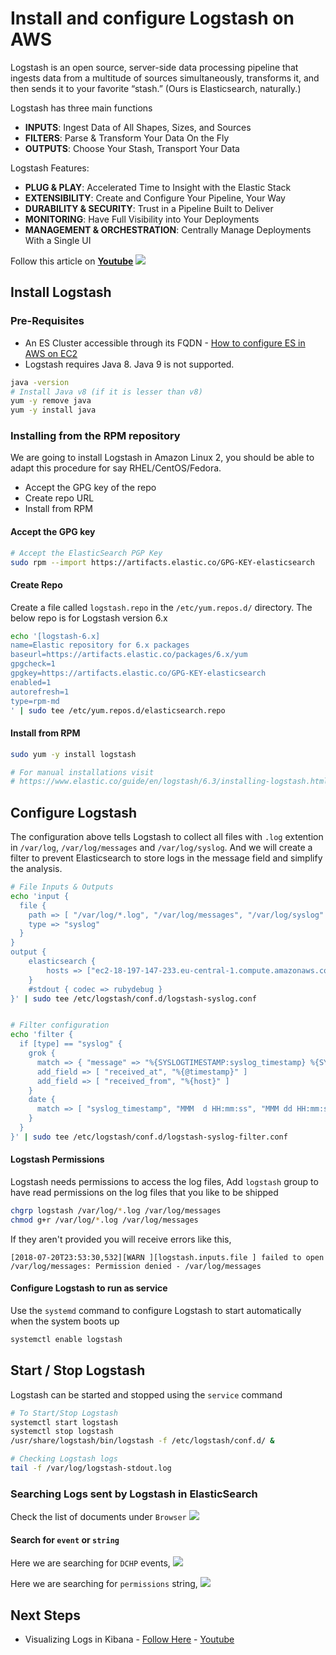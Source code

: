 # Install and configure Logstash on AWS
Logstash is an open source, server-side data processing pipeline that ingests data from a multitude of sources simultaneously, transforms it, and then sends it to your favorite “stash.” (Ours is Elasticsearch, naturally.)

Logstash has three main functions
 - **INPUTS**: Ingest Data of All Shapes, Sizes, and Sources
 - **FILTERS**: Parse & Transform Your Data On the Fly
 - **OUTPUTS**: Choose Your Stash, Transport Your Data

 Logstash Features:
 - **PLUG & PLAY**: Accelerated Time to Insight with the Elastic Stack
 - **EXTENSIBILITY**: Create and Configure Your Pipeline, Your Way
 - **DURABILITY & SECURITY**: Trust in a Pipeline Built to Deliver
 - **MONITORING**: Have Full Visibility into Your Deployments
 - **MANAGEMENT & ORCHESTRATION**: Centrally Manage Deployments With a Single UI

Follow this article on **[Youtube](https://youtu.be/YasrCKykAKo)**
![](https://raw.githubusercontent.com/miztiik/elk-stack/master/images/elk.png)
## Install Logstash

### Pre-Requisites
 - An ES Cluster accessible through its FQDN - [How to configure ES in AWS on EC2](https://github.com/miztiik/elk-stack/tree/master/ElasticSearch)
- Logstash requires Java 8. Java 9 is not supported. 

```sh
java -version
# Install Java v8 (if it is lesser than v8)
yum -y remove java
yum -y install java

```

### Installing from the RPM repository
We are going to install Logstash in Amazon Linux 2, you should be able to adapt this procedure for say RHEL/CentOS/Fedora. 
- Accept the GPG key of the repo
- Create repo URL
- Install from RPM

#### Accept the GPG key
```sh
# Accept the ElasticSearch PGP Key
sudo rpm --import https://artifacts.elastic.co/GPG-KEY-elasticsearch
```

#### Create Repo
Create a file called `logstash.repo` in the `/etc/yum.repos.d/` directory. The below repo is for Logstash version 6.x
```sh
echo '[logstash-6.x]
name=Elastic repository for 6.x packages
baseurl=https://artifacts.elastic.co/packages/6.x/yum
gpgcheck=1
gpgkey=https://artifacts.elastic.co/GPG-KEY-elasticsearch
enabled=1
autorefresh=1
type=rpm-md
' | sudo tee /etc/yum.repos.d/elasticsearch.repo
```

#### Install from RPM
```sh
sudo yum -y install logstash

# For manual installations visit
# https://www.elastic.co/guide/en/logstash/6.3/installing-logstash.html
```

## Configure Logstash
The configuration above tells Logstash to collect all files with `.log` extention in `/var/log`, `/var/log/messages` and `/var/log/syslog`. And we will create a filter to prevent Elasticsearch to store logs in the message field and simplify the analysis.

```sh
# File Inputs & Outputs
echo 'input {
  file {
    path => [ "/var/log/*.log", "/var/log/messages", "/var/log/syslog" ]
    type => "syslog"
  }
}
output {
    elasticsearch {
        hosts => ["ec2-18-197-147-233.eu-central-1.compute.amazonaws.com:9200"]
    }
    #stdout { codec => rubydebug }
}' | sudo tee /etc/logstash/conf.d/logstash-syslog.conf


# Filter configuration
echo 'filter {
  if [type] == "syslog" {
    grok {
      match => { "message" => "%{SYSLOGTIMESTAMP:syslog_timestamp} %{SYSLOGHOST:syslog_hostname} %{DATA:syslog_program}(?:\[%{POSINT:syslog_pid}\])?: %{GREEDYDATA:syslog_message}" }
      add_field => [ "received_at", "%{@timestamp}" ]
      add_field => [ "received_from", "%{host}" ]
    }
    date {
      match => [ "syslog_timestamp", "MMM  d HH:mm:ss", "MMM dd HH:mm:ss" ]
    }
  }
}' | sudo tee /etc/logstash/conf.d/logstash-syslog-filter.conf
```
#### Logstash Permissions
Logstash needs permissions to access the log files, Add `logstash` group to have read permissions on the log files that you like to be shipped
```sh
chgrp logstash /var/log/*.log /var/log/messages
chmod g+r /var/log/*.log /var/log/messages
```
If they aren't provided you will receive errors like this,
```pre
[2018-07-20T23:53:30,532][WARN ][logstash.inputs.file ] failed to open /var/log/messages: Permission denied - /var/log/messages
```

#### Configure Logstash to run as service
Use the `systemd` command to configure Logstash to start automatically when the system boots up
```sh
systemctl enable logstash
```
## Start / Stop Logstash
Logstash can be started and stopped using the `service` command
```sh
# To Start/Stop Logstash 
systemctl start logstash 
systemctl stop logstash
/usr/share/logstash/bin/logstash -f /etc/logstash/conf.d/ &

# Checking Logstash logs
tail -f /var/log/logstash-stdout.log
```

### Searching Logs sent by Logstash in ElasticSearch
Check the list of documents under `Browser`
![](https://raw.githubusercontent.com/miztiik/elk-stack/master/images/ELK-Indices-00.png)

#### Search for `event` or `string`
Here we are searching for `DCHP` events,
![](https://raw.githubusercontent.com/miztiik/elk-stack/master/images/ELK-Search-00.png)

Here we are searching for `permissions` string,
![](https://raw.githubusercontent.com/miztiik/elk-stack/master/images/ELK-Search-01.png)

## Next Steps
 - Visualizing Logs in Kibana - [Follow Here](https://github.com/airtime166/elk-stack/tree/master/Kibana) - [Youtube](https://youtu.be/TTwI8gPMIVc)
